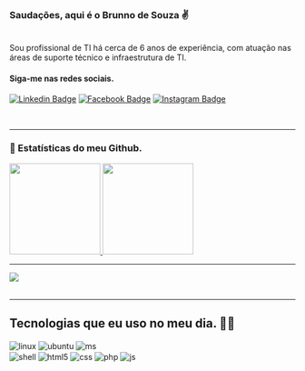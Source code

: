 ### Saudações, aqui é o Brunno de Souza ✌️
<br>
Sou profissional de TI há cerca de 6 anos de experiência, com atuação nas áreas de suporte técnico e infraestrutura de TI.

<br>

#### Siga-me nas redes sociais.
[![Linkedin Badge](https://img.shields.io/badge/LinkedIn-0077B5?style=for-the-badge&logo=linkedin&logoColor=white&link=https://www.linkedin.com/in/brunno-de-souza/)](https://www.linkedin.com/in/brunno-de-souza/) 
[![Facebook Badge](https://img.shields.io/badge/Facebook-1877F2?style=for-the-badge&logo=facebook&logoColor=white&link=https://www.facebook.com/BrunnoDeSouza)](https://www.facebook.com/BrunnoDeSouza/) 
[![Instagram Badge](https://img.shields.io/badge/Instagram-E4405F?style=for-the-badge&logo=instagram&logoColor=white&link=https://www.instagram.com/brunno_de_souza/)](https://www.instagram.com/brunno_de_souza/) 

<br>

---

### 🚀 Estatísticas do meu Github.
 <div>
  <a href="https://github.com/brunnodesouza">

  <img height="160em" src="https://github-readme-stats.vercel.app/api?username=brunnodesouza&show_icons=true&theme=gotham&include_all_commits=true&count_private=true"/>

  <img height="160em" src="https://github-readme-stats.vercel.app/api/top-langs/?username=brunnodesouza&layout=compact&langs_count=7&theme=gotham"/>
</div>
	
 ---
 
  <a href="https://github.com/brunnodesouza" alt="LinkTree">
    <img src="https://activity-graph.herokuapp.com/graph?username=brunnodesouza&theme=gotham&bg_color=00000000&color=878787&line=4c8ed9&point=00000000&area=true&hide_border=true"></a><br><br>

---

## Tecnologias que eu uso no meu dia. 👨‍🎓

<div style="display: inline_block">
  <img align="center" alt="linux" src="https://img.shields.io/badge/Linux-FCC624?style=for-the-badge&logo=linux&logoColor=black" />
  <img align="center" alt="ubuntu" src="https://img.shields.io/badge/Ubuntu-E95420?style=for-the-badge&logo=ubuntu&logoColor=white" />
  <img align="center" alt="ms" src="https://img.shields.io/badge/Microsoft-666666?style=for-the-badge&logo=microsoft&logoColor=white" />

 <br>  
 
   <img align="center" alt="shell" src="https://img.shields.io/badge/Shell_Script-121011?style=for-the-badge&logo=gnu-bash&logoColor=white" />
  <img align="center" alt="html5" src="https://img.shields.io/badge/HTML5-E34F26?style=for-the-badge&logo=html5&logoColor=white" />
  <img align="center" alt="css" src="https://img.shields.io/badge/CSS3-1572B6?style=for-the-badge&logo=css3&logoColor=white" />
    <img align="center" alt="php" src="https://img.shields.io/badge/PHP-777BB4?style=for-the-badge&logo=php&logoColor=whitek" />
  <img align="center" alt="js" src="https://img.shields.io/badge/JavaScript-F7DF1E?style=for-the-badge&logo=javascript&logoColor=black" />


</div><br/>



